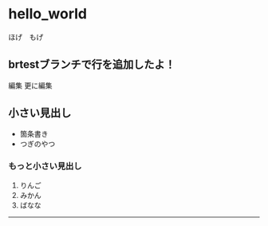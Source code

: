 # hello_world

ほげ　もげ

## brtestブランチで行を追加したよ！


編集
更に編集
## 小さい見出し

- 箇条書き
- つぎのやつ
  
### もっと小さい見出し

1. りんご
2. みかん
3. ばなな

-----
